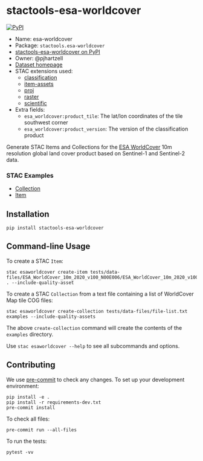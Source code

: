 # stactools-esa-worldcover

[![PyPI](https://img.shields.io/pypi/v/stactools-esa-worldcover)](https://pypi.org/project/stactools-esa-worldcover/)

- Name: esa-worldcover
- Package: `stactools.esa-worldcover`
- [stactools-esa-worldcover on PyPI](https://pypi.org/project/stactools-esa-worldcover/)
- Owner: @pjhartzell
- [Dataset homepage](https://esa-worldcover.org/en)
- STAC extensions used:
  - [classification](https://github.com/stac-extensions/classification)
  - [item-assets](https://github.com/stac-extensions/item-assets)
  - [proj](https://github.com/stac-extensions/projection/)
  - [raster](https://github.com/stac-extensions/raster)
  - [scientific](https://github.com/stac-extensions/scientific)
- Extra fields:
  - `esa_worldcover:product_tile`: The lat/lon coordinates of the tile southwest corner
  - `esa_worldcover:product_version`: The version of the classification product

Generate STAC Items and Collections for the [ESA WorldCover](https://esa-worldcover.org/en) 10m resolution global land cover product based on Sentinel-1 and Sentinel-2 data.

### STAC Examples

- [Collection](examples/collection.json)
- [Item](examples/ESA_WorldCover_10m_2020_v100_N00E006/ESA_WorldCover_10m_2020_v100_N00E006.json)

## Installation

```shell
pip install stactools-esa-worldcover
```

## Command-line Usage

To create a STAC `Item`:

```shell
stac esaworldcover create-item tests/data-files/ESA_WorldCover_10m_2020_v100_N00E006/ESA_WorldCover_10m_2020_v100_N00E006_Map.tif . --include-quality-asset
```

To create a STAC `Collection` from a text file containing a list of WorldCover Map tile COG files:

```shell
stac esaworldcover create-collection tests/data-files/file-list.txt examples --include-quality-assets
```

The above `create-collection` command will create the contents of the `examples` directory.

Use `stac esaworldcover --help` to see all subcommands and options.

## Contributing

We use [pre-commit](https://pre-commit.com/) to check any changes.
To set up your development environment:

```shell
pip install -e .
pip install -r requirements-dev.txt
pre-commit install
```

To check all files:

```shell
pre-commit run --all-files
```

To run the tests:

```shell
pytest -vv
```
